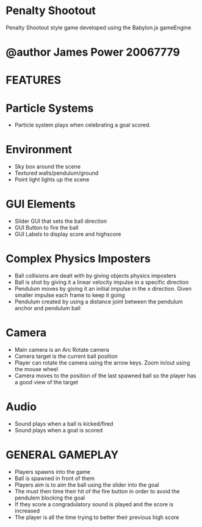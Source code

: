# Penalty Shootout
Penalty Shootout style game developed using the Babylon.js gameEngine

# @author James Power 20067779


# FEATURES<br />

# Particle Systems<br />
  * Particle system plays when celebrating a goal scored. <br />
  
# Environment<br />
  * Sky box around the scene <br />
  * Textured walls/pendulum/ground <br />
  * Point light lights up the scene <br />
  
# GUI Elements <br />
  * Slider GUI that sets the ball direction <br />
  * GUI Button to fire the ball <br />
  * GUI Labels to display score and highscore <br />
  
# Complex Physics Imposters<br />
  * Ball collisions are dealt with by giving objects physics imposters<br />
  * Ball is shot by giving it a linear velocity impulse in a specific direction<br />
  * Pendulum moves by giving it an initial impulse in the x direction. Given smaller impulse each frame to keep it going<br />
  * Pendulum created by using a distance joint between the pendulum anchor and pendulum ball <br />
  
# Camera
  * Main camera is an Arc Rotate camera <br />
  * Camera target is the current ball position <br />
  * Player can rotate the camera using the arrow keys. Zoom in/out using the mouse wheel <br />
  * Camera moves to the position of the last spawned ball so the player has a good view of the target <br />
  
  
# Audio 
  * Sound plays when a ball is kicked/fired <br />
  * Sound plays when a goal is scored <br />

# GENERAL GAMEPLAY
  * Players spawns into the game <br />
  * Ball is spawned in front of them <br />
  * Players aim is to aim the ball using the slider into the goal <br />
  * The must then time their hit of the fire button in order to avoid the pendulem blocking the goal <br />
  * If they score a congradulatory sound is played and the score is increased <br />
  * The player is all the time trying to better their previous high score <br />

  
  
  

